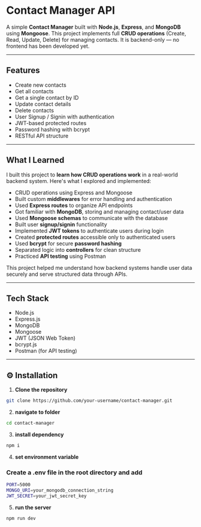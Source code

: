 # Contact Manager API

A simple **Contact Manager** built with **Node.js**, **Express**, and **MongoDB** using **Mongoose**. This project implements full **CRUD operations** (Create, Read, Update, Delete) for managing contacts. It is backend-only — no frontend has been developed yet.

---

## Features

- Create new contacts
- Get all contacts
- Get a single contact by ID
- Update contact details
- Delete contacts
- User Signup / Signin with authentication
- JWT-based protected routes
- Password hashing with bcrypt
- RESTful API structure

---

## What I Learned

I built this project to **learn how CRUD operations work** in a real-world backend system. Here's what I explored and implemented:

-  CRUD operations using Express and Mongoose
-  Built custom **middlewares** for error handling and authentication
-  Used **Express routes** to organize API endpoints
-  Got familiar with **MongoDB**, storing and managing contact/user data
-  Used **Mongoose schemas** to communicate with the database
-  Built user **signup/signin** functionality
-  Implemented **JWT tokens** to authenticate users during login
-  Created **protected routes** accessible only to authenticated users
-  Used **bcrypt** for secure **password hashing**
-  Separated logic into **controllers** for clean structure
-  Practiced **API testing** using Postman

This project helped me understand how backend systems handle user data securely and serve structured data through APIs.

---

## Tech Stack

- Node.js
- Express.js
- MongoDB
- Mongoose
- JWT (JSON Web Token)
- bcrypt.js
- Postman (for API testing)

---
## ⚙️ Installation

1. **Clone the repository**
```bash
git clone https://github.com/your-username/contact-manager.git
```
2. **navigate to folder**
```bash
cd contact-manager
```
3. **install dependency**
```bash
npm i
```
4. **set environment variable**
### Create a .env file in the root directory and add
```bash
PORT=5000
MONGO_URI=your_mongodb_connection_string
JWT_SECRET=your_jwt_secret_key
```
5. **run the server**
```bash
npm run dev
```
